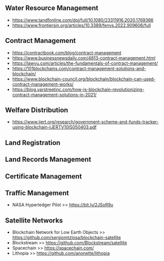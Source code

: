 
## Water Resource Management
- https://www.tandfonline.com/doi/full/10.1080/23311916.2020.1769366
- https://www.frontiersin.org/articles/10.3389/fenvs.2022.909606/full

## Contract Management
- https://contractbook.com/blog/contract-management
- https://www.businessnewsdaily.com/4813-contract-management.html
- https://lawvu.com/articles/the-fundamentals-of-contract-management/
- https://101blockchains.com/contract-management-solutions-and-blockchain/
- https://www.blockchain-council.org/blockchain/blockchain-can-used-contract-management-works/
- https://blog.varstreetinc.com/how-is-blockchain-revolutionizing-contract-management-solutions-in-2021/

## Welfare Distribution
- https://www.ijert.org/research/government-scheme-and-funds-tracker-using-blockchain-IJERTV10IS050403.pdf

## Land Registration

## Land Records Management

## Certificate Management

## Traffic Management
- NASA Hyperledger Pilot >> https://bit.ly/2JSoR9u

## Satellite Networks
- Blockchain Network for Low Earth Objects >> https://github.com/sergiomtzlosa/blockchain-satellite
- Blockstream >> https://github.com/Blockstream/satellite
- Spacechain >> https://spacechain.com/
- Lithopia >> https://github.com/anonette/lithopia
